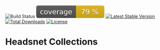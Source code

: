 ![Build Status](https://github.com/headsnet/collections/actions/workflows/ci.yml/badge.svg)
![Coverage](https://raw.githubusercontent.com/headsnet/collections/image-data/coverage.svg)
[![Latest Stable Version](https://poser.pugx.org/headsnet/collections/v)](//packagist.org/packages/headsnet/collections)
[![Total Downloads](https://poser.pugx.org/headsnet/collections/downloads)](//packagist.org/packages/headsnet/collections)
[![License](https://poser.pugx.org/headsnet/collections/license)](//packagist.org/packages/headsnet/collections)

Headsnet Collections
=====

